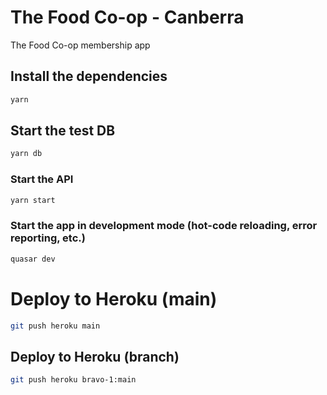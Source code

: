 # The Food Co-op - Canberra

The Food Co-op membership app

## Install the dependencies
```bash
yarn
```

## Start the test DB
```bash
yarn db
```

### Start the API
```bash
yarn start
```

### Start the app in development mode (hot-code reloading, error reporting, etc.)
```bash
quasar dev
```

# Deploy to Heroku (main)
```bash
git push heroku main
```

## Deploy to Heroku (branch)
```bash
git push heroku bravo-1:main
```
